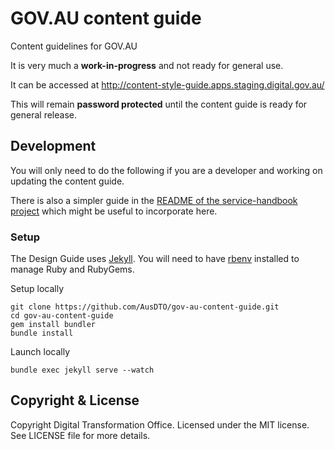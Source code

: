 # GOV.AU content guide

Content guidelines for GOV.AU

It is very much a **work-in-progress** and not ready for general use.

It can be accessed at http://content-style-guide.apps.staging.digital.gov.au/

This will remain **password protected** until the content guide is ready for general release.

## Development

You will only need to do the following if you are a developer and working on updating the content guide.

There is also a simpler guide in the [README of the service-handbook project](https://github.com/AusDTO/service-handbook/blob/gh-pages/README.md) which might be useful to incorporate here.

### Setup

The Design Guide uses [Jekyll](http://jekyllrb.com/). You will need to have [rbenv](https://github.com/rbenv/rbenv) installed to manage Ruby and RubyGems.

Setup locally

```
git clone https://github.com/AusDTO/gov-au-content-guide.git
cd gov-au-content-guide
gem install bundler
bundle install
```

Launch locally

```
bundle exec jekyll serve --watch
```

## Copyright & License

Copyright Digital Transformation Office. Licensed under the MIT license. See LICENSE file for more details.
